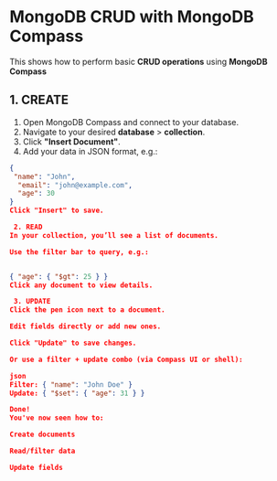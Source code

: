 # MongoDB CRUD with MongoDB Compass

This shows how to perform basic **CRUD operations** using **MongoDB Compass**

## 1. CREATE

1. Open MongoDB Compass and connect to your database.
2. Navigate to your desired **database** > **collection**.
3. Click **"Insert Document"**.
4. Add your data in JSON format, e.g.:
```json
{
 "name": "John",
  "email": "john@example.com",
  "age": 30
}
Click "Insert" to save.

 2. READ
In your collection, you’ll see a list of documents.

Use the filter bar to query, e.g.:


{ "age": { "$gt": 25 } }
Click any document to view details.

 3. UPDATE
Click the pen icon next to a document.

Edit fields directly or add new ones.

Click "Update" to save changes.

Or use a filter + update combo (via Compass UI or shell):

json
Filter: { "name": "John Doe" }
Update: { "$set": { "age": 31 } }

Done!
You've now seen how to:

Create documents

Read/filter data

Update fields
